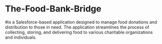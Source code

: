 # The-Food-Bank-Bridge
#is a Salesforce-based application designed to manage food donations and distribution to those in need. The application streamlines the process of collecting, storing, and delivering food to various charitable organizations and individuals.
